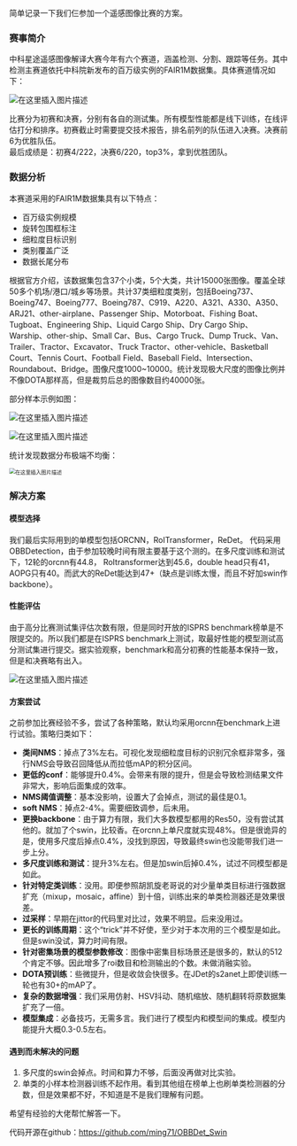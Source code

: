 简单记录一下我们仨参加一个遥感图像比赛的方案。
### 赛事简介
中科星途遥感图像解译大赛今年有六个赛道，涵盖检测、分割、跟踪等任务。其中检测主赛道依托中科院新发布的百万级实例的FAIR1M数据集。具体赛道情况如下：

![在这里插入图片描述](https://img-blog.csdnimg.cn/f2429a7fab294f4d9952599312296b69.png)

比赛分为初赛和决赛，分别有各自的测试集。所有模型性能都是线下训练，在线评估打分和排序。初赛截止时需要提交技术报告，排名前列的队伍进入决赛。决赛前6为优胜队伍。  
最后成绩是：初赛4/222，决赛6/220，top3%，拿到优胜团队。

### 数据分析
本赛道采用的FAIR1M数据集具有以下特点：

* 百万级实例规模
* 旋转包围框标注
* 细粒度目标识别
* 类别覆盖广泛
* 数据长尾分布

根据官方介绍，该数据集包含37个小类，5个大类，共计15000张图像。覆盖全球50多个机场/港口/城乡等场景。共计37类细粒度类别，包括Boeing737、Boeing747、Boeing777、Boeing787、C919、A220、A321、A330、A350、ARJ21、other-airplane、Passenger Ship、Motorboat、Fishing Boat、Tugboat、Engineering Ship、Liquid Cargo Ship、Dry Cargo Ship、Warship、other-ship、Small Car、Bus、Cargo Truck、Dump Truck、Van、Trailer、Tractor、Excavator、Truck Tractor、other-vehicle、Basketball Court、Tennis Court、Football Field、Baseball Field、Intersection、Roundabout、Bridge。图像尺度1000~10000。统计发现极大尺度的图像比例并不像DOTA那样高，但是裁剪后总的图像数目约40000张。

部分样本示例如图：

![在这里插入图片描述](https://img-blog.csdnimg.cn/2ea5c8511f104257a8b6cbe8bbfd038a.png)

![在这里插入图片描述](https://img-blog.csdnimg.cn/b59b76a4c7644abe98ee194cb6e9855a.png)

统计发现数据分布极端不均衡：

<img src="https://img-blog.csdnimg.cn/b42bb339e8df43b78a4f82ed8cfad1c3.png" alt="在这里插入图片描述" style="zoom: 67%;" />


### 解决方案
#### 模型选择
我们最后实际用到的单模型包括ORCNN，RoITransformer，ReDet。
代码采用OBBDetection，由于参加较晚时间有限主要基于这个测的。在多尺度训练和测试下，12轮的orcnn有44.8， RoItransformer达到45.6，double head只有41，AOPG只有40。而武大的ReDet能达到47+（缺点是训练太慢，而且不好加swin作backbone）。
#### 性能评估
由于高分比赛测试集评估次数有限，但是同时开放的ISPRS benchmark榜单是不限提交的。所以我们都是在ISPRS benchmark上测试，取最好性能的模型测试高分测试集进行提交。据实验观察，benchmark和高分初赛的性能基本保持一致，但是和决赛略有出入。 

![在这里插入图片描述](https://img-blog.csdnimg.cn/abef4e08a5fd43b595ca64b45ef08a1b.png)

#### 方案尝试
之前参加比赛经验不多，尝试了各种策略，默认均采用orcnn在benchmark上进行试验。策略归类如下：

* **类间NMS**：掉点了3%左右。可视化发现细粒度目标的识别冗余框非常多，强行NMS会导致召回降低从而拉低mAP的积分区间。
* **更低的conf**：能够提升0.4%。会带来有限的提升，但是会导致检测结果文件非常大，影响后面集成的效率。
* **NMS阈值调整**：基本没影响，设置大了会掉点，测试的最佳是0.1。
* **soft NMS**：掉点2-4%。需要细致调参，后未用。
* **更换backbone**：由于算力有限，我们大多数模型都用的Res50，没有尝试其他的。就加了个swin，比较香。在orcnn上单尺度就实现48%。但是很诡异的是，使用多尺度后掉点0.4%，没找到原因，导致最终swin也没能带我们进一步上分。
* **多尺度训练和测试**：提升3%左右。但是加swin后掉0.4%，试过不同模型都是如此。
* **针对特定类训练**：没用。即便参照胡凯旋老哥说的对少量单类目标进行强数据扩充（mixup，mosaic，affine）到十倍，训练出来的单类检测器还是效果很差。
* **过采样**：早期在jittor的代码里对比过，效果不明显。后来没用过。
* **更长的训练周期**：这个“trick”并不好使，至少对于本次用的三个模型是如此。但是swin没试，算力时间有限。
* **针对密集场景的模型参数修改**：图像中密集目标场景还是很多的，默认的512个肯定不够。因此增多了roi数目和检测输出的个数。未做消融实验。
* **DOTA预训练**：些微提升，但是收敛会快很多。在JDet的s2anet上即使训练一轮也有30+的mAP了。
* **复杂的数据增强**：我们采用仿射、HSV抖动、随机缩放、随机翻转将原数据集扩充了一倍。
* **模型集成**：必备技巧，无需多言。我们进行了模型内和模型间的集成。模型内能提升大概0.3-0.5左右。

#### 遇到而未解决的问题
1. 多尺度的swin会掉点。时间和算力不够，后面没再做对比实验。
2. 单类的小样本检测器训练不起作用。看到其他组在榜单上也刷单类检测器的分数，但是效果都不好，不知道是不是我们理解有问题。

希望有经验的大佬帮忙解答一下。

代码开源在github：https://github.com/ming71/OBBDet_Swin